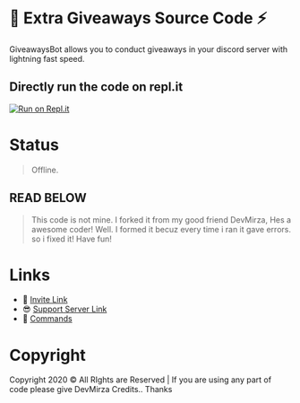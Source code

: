 # 🎁 Extra Giveaways Source Code ⚡
GiveawaysBot allows you to conduct giveaways in your discord server with lightning fast speed. 

## Directly run the code on repl.it
[![Run on Repl.it](https://repl.it/badge/github/Zaid-maker/official-giveaway-bot)](https://repl.it/github/Zaid-maker/official-giveaway-bot)

# Status 
> Offline.

## READ BELOW
> This code is not mine. I forked it from my good friend DevMirza, Hes a awesome coder! Well. I formed it becuz every time i ran it gave errors. so i fixed it! Have fun!

# Links
- 🔗 [Invite Link](https://discordapp.com/api/oauth2/authorize?client_id=606587080042086420&permissions=8&scope=bot)
- 😎 [Support Server Link](https://discord.gg/wjBJJUY)
- 📃 [Commands](https://github.com/Zaid-maker/-Official-Giveaway-Bot-/blob/master/AVAILABLE_COMMANDS.md)

# Copyright 
Copyright 2020 © All RIghts are Reserved | If you are using any part of code please give DevMirza Credits.. Thanks
